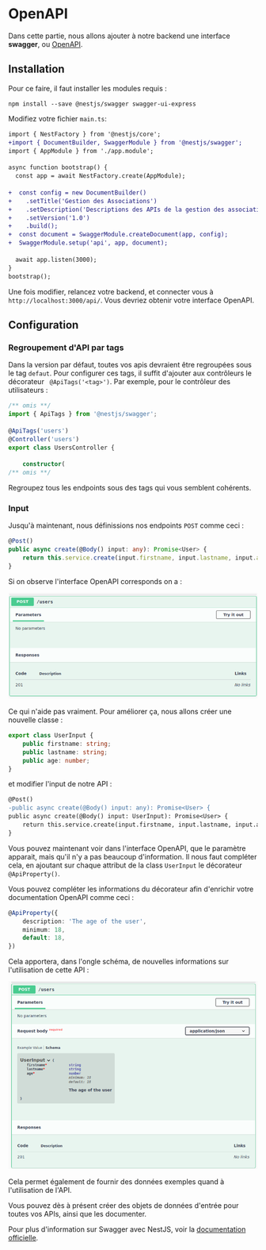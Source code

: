 # OpenAPI

Dans cette partie, nous allons ajouter à notre backend une interface **swagger**, ou [OpenAPI](https://swagger.io/specification/).

## Installation

Pour ce faire, il faut installer les modules requis :

```shell
npm install --save @nestjs/swagger swagger-ui-express
```

Modifiez votre fichier `main.ts`:

```diff
import { NestFactory } from '@nestjs/core';
+import { DocumentBuilder, SwaggerModule } from '@nestjs/swagger';
import { AppModule } from './app.module';

async function bootstrap() {
  const app = await NestFactory.create(AppModule);

+  const config = new DocumentBuilder()
+    .setTitle('Gestion des Associations')
+    .setDescription('Descriptions des APIs de la gestion des associations')
+    .setVersion('1.0')
+    .build();
+  const document = SwaggerModule.createDocument(app, config);
+  SwaggerModule.setup('api', app, document);

  await app.listen(3000);
}
bootstrap();
```

Une fois modifier, relancez votre backend, et connecter vous à `http://localhost:3000/api/`. Vous devriez obtenir votre 
interface OpenAPI.

## Configuration

### Regroupement d'API par tags

Dans la version par défaut, toutes vos apis devraient être regroupées sous le tag `defaut`. Pour configurer ces tags, 
il suffit d'ajouter aux contrôleurs le décorateur ` @ApiTags('<tag>')`. Par exemple, pour le contrôleur des utilisateurs :

```typescript
/** omis **/
import { ApiTags } from '@nestjs/swagger';

@ApiTags('users')
@Controller('users')
export class UsersController {

    constructor(
/** omis **/
```

Regroupez tous les endpoints sous des tags qui vous semblent cohérents.

### Input

Jusqu'à maintenant, nous définissions nos endpoints `POST` comme ceci :

```typescript
@Post()
public async create(@Body() input: any): Promise<User> {
    return this.service.create(input.firstname, input.lastname, input.age);
}
```

Si on observe l'interface OpenAPI corresponds on a :

![](./pictures/open_api_post_simple.png)

Ce qui n'aide pas vraiment. Pour améliorer ça, nous allons créer une nouvelle classe :

```typescript
export class UserInput {
    public firstname: string;
    public lastname: string;
    public age: number;
}
```

et modifier l'input de notre API :

```diff
@Post()
-public async create(@Body() input: any): Promise<User> {
public async create(@Body() input: UserInput): Promise<User> {
    return this.service.create(input.firstname, input.lastname, input.age);
}
```

Vous pouvez maintenant voir dans l'interface OpenAPI, que le paramètre apparait, mais qu'il n'y a pas beaucoup 
d'information. Il nous faut compléter cela, en ajoutant sur chaque attribut de la class `UserInput` le décorateur 
`@ApiProperty()`.

Vous pouvez compléter les informations du décorateur afin d'enrichir votre documentation OpenAPI comme ceci :

```typescript
@ApiProperty({
    description: 'The age of the user',
    minimum: 18,
    default: 18,
})
```

Cela apportera, dans l'ongle schéma, de nouvelles informations sur l'utilisation de cette API :

![](./pictures/open_api_post_details.png)

Cela permet également de fournir des données exemples quand à l'utilisation de l'API.

Vous pouvez dès à présent créer des objets de données d'entrée pour toutes vos APIs, ainsi que les documenter.

Pour plus d'information sur Swagger avec NestJS, voir la [documentation officielle](https://docs.nestjs.com/openapi/introduction).